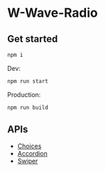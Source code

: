# W-Wave-Radio

## Get started

```javaScript
npm i
```

Dev:

```javaScript
npm run start
```

Production:

```javaScript
npm run build
```

## APIs

- [Choices](https://github.com/Choices-js/Choices)
- [Accordion](https://github.com/michu2k/Accordion)
- [Swiper](https://swiperjs.com/) 
